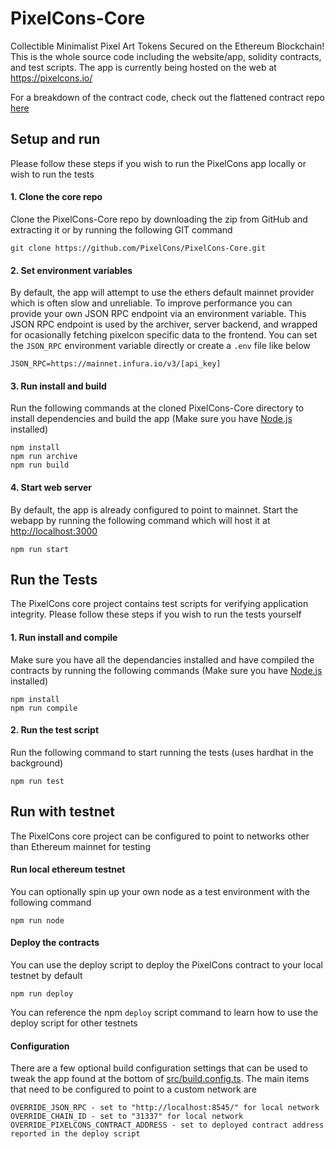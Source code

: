 # PixelCons-Core
Collectible Minimalist Pixel Art Tokens Secured on the Ethereum Blockchain! This is the whole source code including the website/app, solidity contracts, 
and test scripts. The app is currently being hosted on the web at https://pixelcons.io/

For a breakdown of the contract code, check out the flattened contract repo [here](https://github.com/PixelCons/PixelCons-Contracts)

## Setup and run
Please follow these steps if you wish to run the PixelCons app locally or wish to run the tests

#### 1. Clone the core repo
Clone the PixelCons-Core repo by downloading the zip from GitHub and extracting it or by running the following GIT command
```
git clone https://github.com/PixelCons/PixelCons-Core.git
```

#### 2. Set environment variables
By default, the app will attempt to use the ethers default mainnet provider which is often slow and unreliable. To improve performance you can provide your own JSON RPC endpoint via an environment variable. This JSON RPC endpoint is used by the archiver, server backend, and wrapped for ocasionally fetching pixelcon specific data to the frontend. You can set the `JSON_RPC` environment variable directly or create a `.env` file like below 
```
JSON_RPC=https://mainnet.infura.io/v3/[api_key]
```

#### 3. Run install and build
Run the following commands at the cloned PixelCons-Core directory to install dependencies and build the app (Make sure you have [Node.js](https://nodejs.org) installed)
```
npm install
npm run archive
npm run build
```

#### 4. Start web server
By default, the app is already configured to point to mainnet. Start the webapp by running the following command which will host it at [http://localhost:3000](http://localhost:3000)
```
npm run start
```

## Run the Tests
The PixelCons core project contains test scripts for verifying application integrity. Please follow these steps if you wish to run the tests yourself

#### 1. Run install and compile
Make sure you have all the dependancies installed and have compiled the contracts by running the following commands (Make sure you have [Node.js](https://nodejs.org) installed)
```
npm install
npm run compile
```

#### 2. Run the test script
Run the following command to start running the tests (uses hardhat in the background)
```
npm run test
```

## Run with testnet
The PixelCons core project can be configured to point to networks other than Ethereum mainnet for testing

#### Run local ethereum testnet
You can optionally spin up your own node as a test environment with the following command
```
npm run node
```

#### Deploy the contracts
You can use the deploy script to deploy the PixelCons contract to your local testnet by default
```
npm run deploy
```
You can reference the npm `deploy` script command to learn how to use the deploy script for other testnets

#### Configuration
There are a few optional build configuration settings that can be used to tweak the app found at the bottom of [src/build.config.ts](/src/build.config.ts). The main items that need to be configured to point to a custom network are
```
OVERRIDE_JSON_RPC - set to "http://localhost:8545/" for local network
OVERRIDE_CHAIN_ID - set to "31337" for local network
OVERRIDE_PIXELCONS_CONTRACT_ADDRESS - set to deployed contract address reported in the deploy script
```

